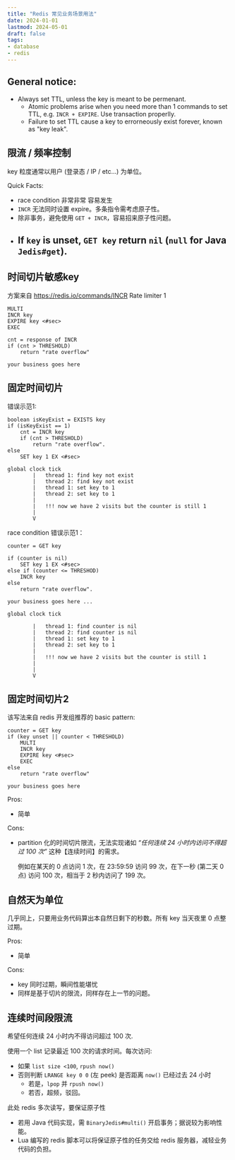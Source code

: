 ```yaml
---
title: "Redis 常见业务场景用法"
date: 2024-01-01
lastmod: 2024-05-01
draft: false
tags:
- database
- redis
---
```


## General notice:

- Always set TTL, unless the key is meant to be permenant.
    - Atomic problems arise when you need more than 1 commands to set TTL, e.g. `INCR + EXPIRE`. Use transaction properlly.
    - Failure to set TTL cause a key to errorneously exist forever, known as "key leak".


## 限流 / 频率控制

key 粒度通常以用户 (登录态 / IP / etc...) 为单位。

Quick Facts:
- race condition 非常非常 容易发生
- `INCR` 无法同时设置 expire。多条指令需考虑原子性。
- 除非事务，避免使用 `GET + INCR`，容易招来原子性问题。
- If `key` is unset, `GET key` return `nil` (`null` for Java `Jedis#get`).
    - 

## 时间切片敏感key

方案来自 https://redis.io/commands/INCR Rate limiter 1
```
MULTI
INCR key
EXPIRE key <#sec>
EXEC

cnt = response of INCR
if (cnt > THRESHOLD)
    return "rate overflow"

your business goes here
```

## 固定时间切片

错误示范1:

```
boolean isKeyExist = EXISTS key
if (isKeyExist == 1)
    cnt = INCR key
    if (cnt > THRESHOLD)
        return "rate overflow".
else
    SET key 1 EX <#sec>
```

```
global clock tick
        |   thread 1: find key not exist
        |   thread 2: find key not exist
        |   thread 1: set key to 1
        |   thread 2: set key to 1
        |   
        |   !!! now we have 2 visits but the counter is still 1
        |
        V
```

race condition 错误示范1：

```
counter = GET key

if (counter is nil)
    SET key 1 EX <#sec>
else if (counter <= THRESHOD)
    INCR key
else
    return "rate overflow".

your business goes here ...
```

```
global clock tick

        |   thread 1: find counter is nil
        |   thread 2: find counter is nil
        |   thread 1: set key to 1
        |   thread 2: set key to 1
        |   
        |   !!! now we have 2 visits but the counter is still 1
        |
        |
        V
```

## 固定时间切片2

该写法来自 redis 开发组推荐的 basic pattern:

```
counter = GET key
if (key unset || counter < THRESHOLD)
    MULTI
    INCR key
    EXPIRE key <#sec>
    EXEC
else
    return "rate overflow"

your business goes here
```

Pros:
- 简单

Cons:
- partition 化的时间切片限流，无法实现诸如 *“任何连续 24 小时内访问不得超过 100 次”* 这种【连续时间】的需求。
    
    例如在某天的 0 点访问 1 次，在 23:59:59 访问 99 次，在下一秒 (第二天 0 点) 访问 100 次，相当于 2 秒内访问了 199 次。

## 自然天为单位

几乎同上，只要用业务代码算出本自然日剩下的秒数。所有 key 当天夜里 0 点整过期。

Pros:
- 简单

Cons:
- key 同时过期，瞬间性能堪忧
- 同样是基于切片的限流，同样存在上一节的问题。

## 连续时间段限流

希望任何连续 24 小时内不得访问超过 100 次.

使用一个 list 记录最近 100 次的请求时间。每次访问:
- 如果 `list size <100`, `rpush now()`
- 否则判断 `LRANGE key 0 0` (左 peek) 是否距离 `now()` 已经过去 24 小时
    - 若是，`lpop` 并 `rpush now()`
    - 若否，超频，驳回。

此处 redis 多次读写，要保证原子性
- 若用 Java 代码实现，需 `BinaryJedis#multi()` 开启事务；据说较为影响性能。
- Lua 编写的 redis 脚本可以将保证原子性的任务交给 redis 服务器，减轻业务代码的负担。